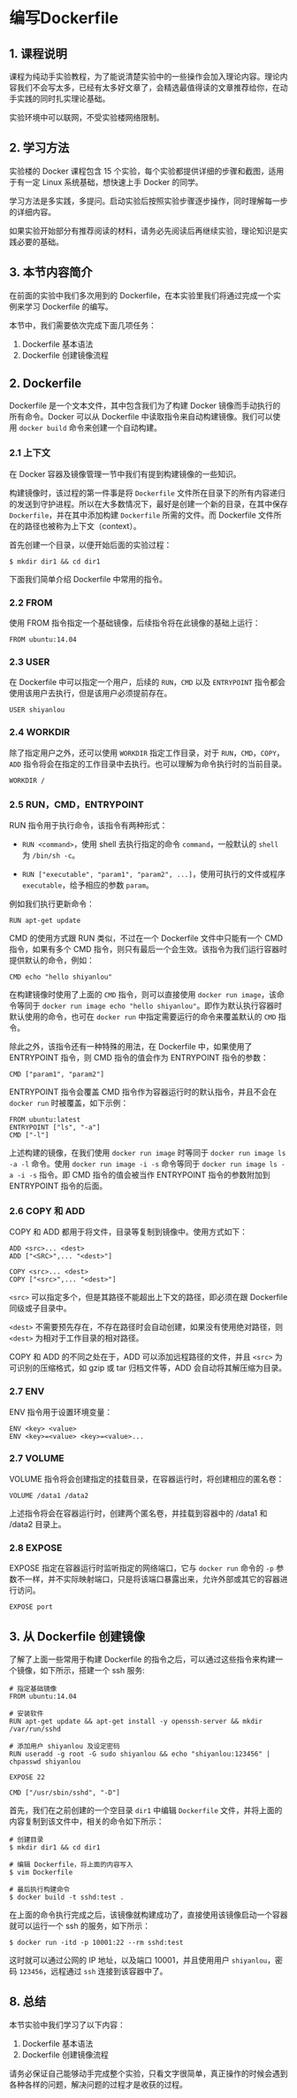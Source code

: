 # 编写Dockerfile

## 1. 课程说明

课程为纯动手实验教程，为了能说清楚实验中的一些操作会加入理论内容。理论内容我们不会写太多，已经有太多好文章了，会精选最值得读的文章推荐给你，在动手实践的同时扎实理论基础。

实验环境中可以联网，不受实验楼网络限制。

## 2. 学习方法

实验楼的 Docker 课程包含 15 个实验，每个实验都提供详细的步骤和截图，适用于有一定 Linux 系统基础，想快速上手 Docker 的同学。

学习方法是多实践，多提问。启动实验后按照实验步骤逐步操作，同时理解每一步的详细内容。

如果实验开始部分有推荐阅读的材料，请务必先阅读后再继续实验，理论知识是实践必要的基础。

## 3. 本节内容简介

在前面的实验中我们多次用到的 Dockerfile，在本实验里我们将通过完成一个实例来学习 Dockerfile 的编写。

本节中，我们需要依次完成下面几项任务：

1. Dockerfile 基本语法
2. Dockerfile 创建镜像流程

## 2. Dockerfile

Dockerfile 是一个文本文件，其中包含我们为了构建 Docker 镜像而手动执行的所有命令。Docker 可以从 Dockerfile 中读取指令来自动构建镜像。我们可以使用 `docker build` 命令来创建一个自动构建。

### 2.1 上下文

在 Docker 容器及镜像管理一节中我们有提到构建镜像的一些知识。

构建镜像时，该过程的第一件事是将 `Dockerfile` 文件所在目录下的所有内容递归的发送到守护进程。所以在大多数情况下，最好是创建一个新的目录，在其中保存 `Dockerfile`，并在其中添加构建 `Dockerfile` 所需的文件。而 Dockerfile 文件所在的路径也被称为上下文（context）。

首先创建一个目录，以便开始后面的实验过程：

```
$ mkdir dir1 && cd dir1
```

下面我们简单介绍 Dockerfile 中常用的指令。

### 2.2 FROM

使用 FROM 指令指定一个基础镜像，后续指令将在此镜像的基础上运行：

```
FROM ubuntu:14.04
```

### 2.3 USER

在 Dockerfile 中可以指定一个用户，后续的 `RUN`，`CMD` 以及 `ENTRYPOINT` 指令都会使用该用户去执行，但是该用户必须提前存在。

```
USER shiyanlou
```

### 2.4 WORKDIR

除了指定用户之外，还可以使用 `WORKDIR` 指定工作目录，对于 `RUN`，`CMD`，`COPY`，`ADD` 指令将会在指定的工作目录中去执行。也可以理解为命令执行时的当前目录。

```
WORKDIR /
```

### 2.5 RUN，CMD，ENTRYPOINT

RUN 指令用于执行命令，该指令有两种形式：

+ `RUN <command>`，使用 shell 去执行指定的命令 `command`，一般默认的 `shell` 为 `/bin/sh -c`。

+ `RUN ["executable", "param1", "param2", ...]`，使用可执行的文件或程序 `executable`，给予相应的参数 `param`。

例如我们执行更新命令：

```
RUN apt-get update
```

CMD 的使用方式跟 RUN 类似，不过在一个 Dockerfile 文件中只能有一个 CMD 指令，如果有多个 CMD 指令，则只有最后一个会生效。该指令为我们运行容器时提供默认的命令，例如：

```
CMD echo "hello shiyanlou"
```

在构建镜像时使用了上面的 `CMD` 指令，则可以直接使用 `docker run image`，该命令等同于 `docker run image echo "hello shiyanlou"`。即作为默认执行容器时默认使用的命令，也可在 `docker run` 中指定需要运行的命令来覆盖默认的 `CMD` 指令。

除此之外，该指令还有一种特殊的用法，在 Dockerfile 中，如果使用了 ENTRYPOINT 指令，则 CMD 指令的值会作为 ENTRYPOINT 指令的参数：

```
CMD ["param1", "param2"]
```

ENTRYPOINT 指令会覆盖 CMD 指令作为容器运行时的默认指令，并且不会在 `docker run` 时被覆盖，如下示例：

```
FROM ubuntu:latest
ENTRYPOINT ["ls", "-a"]
CMD ["-l"]
```

上述构建的镜像，在我们使用 `docker run image` 时等同于 `docker run image ls -a -l` 命令。使用 `docker run image -i -s` 命令等同于 `docker run image ls -a -i -s` 指令。即 CMD 指令的值会被当作 ENTRYPOINT 指令的参数附加到 ENTRYPOINT 指令的后面。

### 2.6 COPY 和 ADD

COPY 和 ADD 都用于将文件，目录等复制到镜像中。使用方式如下：

```
ADD <src>... <dest>
ADD ["<SRC>",... "<dest>"]

COPY <src>... <dest>
COPY ["<src>",... "<dest>"]
```

`<src>` 可以指定多个，但是其路径不能超出上下文的路径，即必须在跟 Dockerfile 同级或子目录中。

`<dest>` 不需要预先存在，不存在路径时会自动创建，如果没有使用绝对路径，则 `<dest>` 为相对于工作目录的相对路径。

COPY 和 ADD 的不同之处在于，ADD 可以添加远程路径的文件，并且 `<src>` 为可识别的压缩格式，如 gzip 或 tar 归档文件等，ADD 会自动将其解压缩为目录。

### 2.7 ENV

ENV 指令用于设置环境变量：

```
ENV <key> <value>
ENV <key>=<value> <key>=<value>...
```

### 2.7 VOLUME

VOLUME 指令将会创建指定的挂载目录，在容器运行时，将创建相应的匿名卷：

```
VOLUME /data1 /data2
```

上述指令将会在容器运行时，创建两个匿名卷，并挂载到容器中的 /data1 和 /data2 目录上。

### 2.8 EXPOSE

EXPOSE 指定在容器运行时监听指定的网络端口，它与 `docker run` 命令的 `-p` 参数不一样，并不实际映射端口，只是将该端口暴露出来，允许外部或其它的容器进行访问。

```
EXPOSE port
```

## 3. 从 Dockerfile 创建镜像

了解了上面一些常用于构建 Dockerfile 的指令之后，可以通过这些指令来构建一个镜像，如下所示，搭建一个 ssh 服务:

```
# 指定基础镜像
FROM ubuntu:14.04

# 安装软件
RUN apt-get update && apt-get install -y openssh-server && mkdir /var/run/sshd

# 添加用户 shiyanlou 及设定密码
RUN useradd -g root -G sudo shiyanlou && echo "shiyanlou:123456" | chpasswd shiyanlou

EXPOSE 22

CMD ["/usr/sbin/sshd", "-D"]
```

首先，我们在之前创建的一个空目录 `dir1` 中编辑 `Dockerfile` 文件，并将上面的内容复制到该文件中，相关的命令如下所示：

```
# 创建目录
$ mkdir dir1 && cd dir1

# 编辑 Dockerfile，将上面的内容写入
$ vim Dockerfile

# 最后执行构建命令
$ docker build -t sshd:test .
```

在上面的命令执行完成之后，该镜像就构建成功了，直接使用该镜像启动一个容器就可以运行一个 ssh 的服务，如下所示：

```
$ docker run -itd -p 10001:22 --rm sshd:test
```

这时就可以通过公网的 IP 地址，以及端口 10001，并且使用用户 `shiyanlou`，密码 `123456`，远程通过 `ssh` 连接到该容器中了。

## 8. 总结

本节实验中我们学习了以下内容：

1. Dockerfile 基本语法
2. Dockerfile 创建镜像流程


请务必保证自己能够动手完成整个实验，只看文字很简单，真正操作的时候会遇到各种各样的问题，解决问题的过程才是收获的过程。